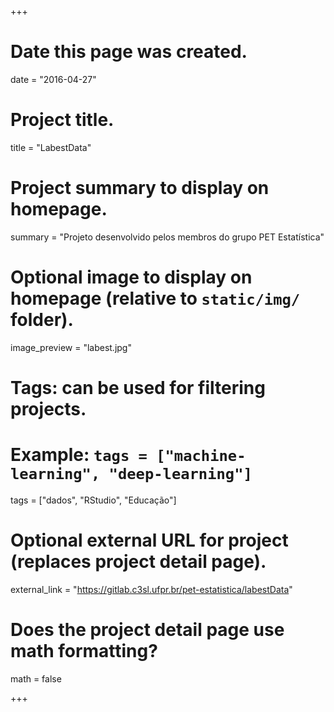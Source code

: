 +++
# Date this page was created.
date = "2016-04-27"

# Project title.
title = "LabestData"

# Project summary to display on homepage.
summary = "Projeto desenvolvido pelos membros do grupo PET Estatística"

# Optional image to display on homepage (relative to `static/img/` folder).
image_preview = "labest.jpg"

# Tags: can be used for filtering projects.
# Example: `tags = ["machine-learning", "deep-learning"]`
tags = ["dados", "RStudio", "Educação"]

# Optional external URL for project (replaces project detail page).
external_link = "https://gitlab.c3sl.ufpr.br/pet-estatistica/labestData"

# Does the project detail page use math formatting?
math = false

+++

